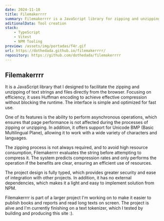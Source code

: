 ```yaml
---
date: 2024-11-10
title: Filemakerrrr
summary: Filemakerrrr is a JavaScript library for zipping and unzipping text strings in the browser using Huffman encoding. Asynchronous, efficient, non-blocking and with support for Unicode BMP. Easy to use, without dependencies, fully typed and available in NPM.
aditionalData: Tool creation
stack:
    - TypeScript
    - Vitest
    - NPM Tooling
preview: /assets/img/portadas/f4r.gif
url: https://dothedada.github.io/filemakerrrr/
repository: https://github.com/dothedada/filemakerrrr
---
```


## Filemakerrrr

It is a JavaScript library that I designed to facilitate the zipping and unzipping of text strings and files directly from the browser. Focusing on efficiency, it uses Huffman encoding to achieve effective compression without blocking the runtime. The interface is simple and optimized for fast use.

One of its features is the ability to perform asynchronous operations, which ensures that page performance is not affected during the processes of zipping or unzipping. In addition, it offers support for Unicode BMP (Basic Multilingual Plane), allowing it to work with a wide variety of characters and languages.

The zipping process is not always required, and to avoid high resource consumption, Filemakerrrr evaluates the string before attempting to compress it. The system predicts compression rates and only performs the operation if the benefits are clear, ensuring an efficient use of resources.

The project design is fully typed, which provides greater security and ease of integration with other projects. In addition, it has no external dependencies, which makes it a light and easy to implement solution from NPM.

Filemakerrrr is part of a larger project I'm working on to make it easier to publish books and reports and read long texts on screen. The project is alive and I'm currently finishing on a text tokenizer, which I tested by building and producing this site :).
